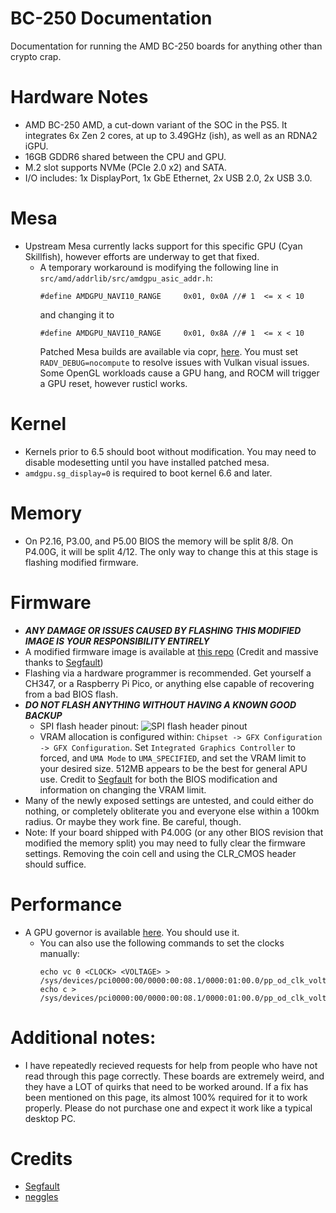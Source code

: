 # BC-250 Documentation
Documentation for running the AMD BC-250 boards for anything other than crypto crap. 

# Hardware Notes
- AMD BC-250 AMD, a cut-down variant of the SOC in the PS5. It integrates 6x Zen 2 cores, at up to 3.49GHz (ish), as well as an RDNA2 iGPU.
- 16GB GDDR6 shared between the CPU and GPU.
- M.2 slot supports NVMe (PCIe 2.0 x2) and SATA.
- I/O includes: 1x DisplayPort, 1x GbE Ethernet, 2x USB 2.0, 2x USB 3.0.

# Mesa
- Upstream Mesa currently lacks support for this specific GPU (Cyan Skillfish), however efforts are underway to get that fixed.
  - A temporary workaround is modifying the following line in ``src/amd/addrlib/src/amdgpu_asic_addr.h``:
    ```
    #define AMDGPU_NAVI10_RANGE     0x01, 0x0A //# 1  <= x < 10
    ```
    and changing it to
    ```
    #define AMDGPU_NAVI10_RANGE     0x01, 0x8A //# 1  <= x < 10
    ```
    Patched Mesa builds are available via copr, [here](https://copr.fedorainfracloud.org/coprs/mothenjoyer69/bc250-mesa/). You must set ``RADV_DEBUG=nocompute`` to resolve issues with Vulkan visual issues. Some OpenGL workloads cause a GPU hang, and ROCM will trigger a GPU reset, however rusticl works.

# Kernel
- Kernels prior to 6.5 should boot without modification. You may need to disable modesetting until you have installed patched mesa.
- ``amdgpu.sg_display=0`` is required to boot kernel 6.6 and later. 

# Memory
- On P2.16, P3.00, and P5.00 BIOS the memory will be split 8/8. On P4.00G, it will be split 4/12. The only way to change this at this stage is flashing modified firmware.

# Firmware
- ***ANY DAMAGE OR ISSUES CAUSED BY FLASHING THIS MODIFIED IMAGE IS YOUR RESPONSIBILITY ENTIRELY***
- A modified firmware image is available at [this repo](https://gitlab.com/TuxThePenguin0/bc250-bios/) (Credit and massive thanks to [Segfault](https://github.com/TuxThePenguin0))
- Flashing via a hardware programmer is recommended. Get yourself a CH347, or a Raspberry Pi Pico, or anything else capable of recovering from a bad BIOS flash.
- ***DO NOT FLASH ANYTHING WITHOUT HAVING A KNOWN GOOD BACKUP***
  - SPI flash header pinout: 
    ![SPI flash header pinout](https://github.com/mothenjoyer69/bc250-documentation/blob/main/images/SPI_PINOUT.jpg)
  - VRAM allocation is configured within: ``Chipset -> GFX Configuration -> GFX Configuration``. Set ``Integrated Graphics Controller`` to forced, and ``UMA Mode`` to  ``UMA_SPECIFIED``, and set the VRAM limit to your desired size. 512MB appears to be the best for general APU use. Credit to [Segfault](https://github.com/TuxThePenguin0) for both the BIOS modification and information on changing the VRAM limit.
- Many of the newly exposed settings are untested, and could either do nothing, or completely obliterate you and everyone else within a 100km radius. Or maybe they work fine. Be careful, though. 
- Note: If your board shipped with P4.00G (or any other BIOS revision that modified the memory split) you may need to fully clear the firmware settings. Removing the coin cell and using the CLR_CMOS header should suffice.
# Performance
- A GPU governor is available [here](https://gitlab.com/TuxThePenguin0/oberon-governor). You should use it.
  - You can also use the following commands to set the clocks manually:
    ```
    echo vc 0 <CLOCK> <VOLTAGE> > /sys/devices/pci0000:00/0000:00:08.1/0000:01:00.0/pp_od_clk_voltage
    echo c > /sys/devices/pci0000:00/0000:00:08.1/0000:01:00.0/pp_od_clk_voltage
    ```

# Additional notes:
- I have repeatedly recieved requests for help from people who have not read through this page correctly. These boards are extremely weird, and they have a LOT of quirks that need to be worked around. If a fix has been mentioned on this page, its almost 100% required for it to work properly. Please do not purchase one and expect it work like a typical desktop PC.


# Credits
- [Segfault](https://github.com/TuxThePenguin0)
- [neggles](https://github.com/neggles)
